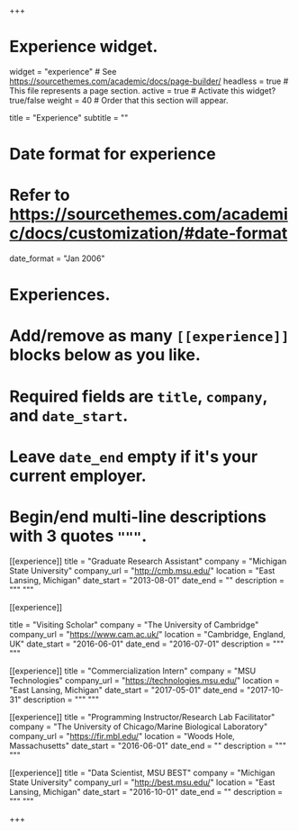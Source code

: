 +++
# Experience widget.
widget = "experience"  # See https://sourcethemes.com/academic/docs/page-builder/
headless = true  # This file represents a page section.
active = true  # Activate this widget? true/false
weight = 40  # Order that this section will appear.

title = "Experience"
subtitle = ""

# Date format for experience
#   Refer to https://sourcethemes.com/academic/docs/customization/#date-format
date_format = "Jan 2006"

# Experiences.
#   Add/remove as many `[[experience]]` blocks below as you like.
#   Required fields are `title`, `company`, and `date_start`.
#   Leave `date_end` empty if it's your current employer.
#   Begin/end multi-line descriptions with 3 quotes `"""`.

[[experience]]
  title = "Graduate Research Assistant"
  company = "Michigan State University"
  company_url = "http://cmb.msu.edu/"
  location = "East Lansing, Michigan"
  date_start = "2013-08-01"
  date_end = ""
  description = """
  """




[[experience]]

  title = "Visiting Scholar"
  company = "The University of Cambridge"
  company_url = "https://www.cam.ac.uk/"
  location = "Cambridge, England, UK"
  date_start = "2016-06-01"
  date_end = "2016-07-01"
  description = """
  """

[[experience]]
  title = "Commercialization Intern"
  company = "MSU Technologies"
  company_url = "https://technologies.msu.edu/"
  location = "East Lansing, Michigan"
  date_start = "2017-05-01"
  date_end = "2017-10-31"
  description = """
  """

[[experience]]
  title = "Programming Instructor/Research Lab Facilitator"
  company = "The University of Chicago/Marine Biological Laboratory"
  company_url = "https://fir.mbl.edu/"
  location = "Woods Hole, Massachusetts"
  date_start = "2016-06-01"
  date_end = ""
  description = """
  """


[[experience]]
  title = "Data Scientist, MSU BEST"
  company = "Michigan State University"
  company_url = "http://best.msu.edu/"
  location = "East Lansing, Michigan"
  date_start = "2016-10-01"
  date_end = ""
  description = """
  """




+++
